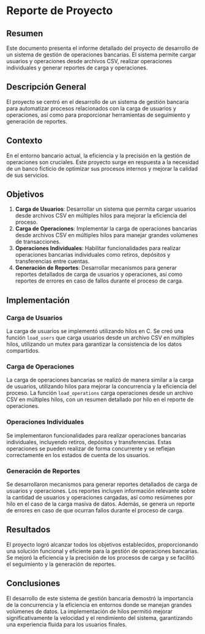 # Reporte de Proyecto

## Resumen

Este documento presenta el informe detallado del proyecto de desarrollo de un sistema de gestión de operaciones bancarias. El sistema permite cargar usuarios y operaciones desde archivos CSV, realizar operaciones individuales y generar reportes de carga y operaciones.

## Descripción General

El proyecto se centró en el desarrollo de un sistema de gestión bancaria para automatizar procesos relacionados con la carga de usuarios y operaciones, así como para proporcionar herramientas de seguimiento y generación de reportes.

## Contexto

En el entorno bancario actual, la eficiencia y la precisión en la gestión de operaciones son cruciales. Este proyecto surge en respuesta a la necesidad de un banco ficticio de optimizar sus procesos internos y mejorar la calidad de sus servicios.

## Objetivos

1. **Carga de Usuarios**: Desarrollar un sistema que permita cargar usuarios desde archivos CSV en múltiples hilos para mejorar la eficiencia del proceso.
2. **Carga de Operaciones**: Implementar la carga de operaciones bancarias desde archivos CSV en múltiples hilos para manejar grandes volúmenes de transacciones.
3. **Operaciones Individuales**: Habilitar funcionalidades para realizar operaciones bancarias individuales como retiros, depósitos y transferencias entre cuentas.
4. **Generación de Reportes**: Desarrollar mecanismos para generar reportes detallados de carga de usuarios y operaciones, así como reportes de errores en caso de fallos durante el proceso de carga.

## Implementación

### Carga de Usuarios

La carga de usuarios se implementó utilizando hilos en C. Se creó una función `load_users` que carga usuarios desde un archivo CSV en múltiples hilos, utilizando un mutex para garantizar la consistencia de los datos compartidos.

### Carga de Operaciones

La carga de operaciones bancarias se realizó de manera similar a la carga de usuarios, utilizando hilos para mejorar la concurrencia y la eficiencia del proceso. La función `load_operations` carga operaciones desde un archivo CSV en múltiples hilos, con un resumen detallado por hilo en el reporte de operaciones.

### Operaciones Individuales

Se implementaron funcionalidades para realizar operaciones bancarias individuales, incluyendo retiros, depósitos y transferencias. Estas operaciones se pueden realizar de forma concurrente y se reflejan correctamente en los estados de cuenta de los usuarios.

### Generación de Reportes

Se desarrollaron mecanismos para generar reportes detallados de carga de usuarios y operaciones. Los reportes incluyen información relevante sobre la cantidad de usuarios y operaciones cargadas, así como resúmenes por hilo en el caso de la carga masiva de datos. Además, se genera un reporte de errores en caso de que ocurran fallos durante el proceso de carga.

## Resultados

El proyecto logró alcanzar todos los objetivos establecidos, proporcionando una solución funcional y eficiente para la gestión de operaciones bancarias. Se mejoró la eficiencia y la precisión de los procesos de carga y se facilitó el seguimiento y la generación de reportes.

## Conclusiones

El desarrollo de este sistema de gestión bancaria demostró la importancia de la concurrencia y la eficiencia en entornos donde se manejan grandes volúmenes de datos. La implementación de hilos permitió mejorar significativamente la velocidad y el rendimiento del sistema, garantizando una experiencia fluida para los usuarios finales.


